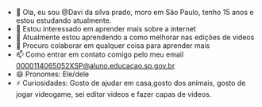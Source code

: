 - 👋 Ola, eu sou @Davi da silva prado, moro em São Paulo, tenho 15 anos e estou estudando atualmente.
- 👀 Estou interessado em aprender mais sobre a internet 
- 🌱 Atualmente estou aprendendo a como melhorar nas edições de videos
- 💞️ Procuro colaborar em qualquer coisa para aprender mais
- 📫 Como entrar em contato comigo pelo meu email 0000114065052XSP@aluno.educacao.sp.gov.br
- 😄 Pronomes: Ele/dele
- ⚡ Curiosidades: Gosto de ajudar em casa,gosto dos animais, gosto de jogar videogame, sei editar videos e fazer capas de videos.

<!---
Davidasilvaprado/Davidasilvaprado is a ✨ special ✨ repository because its `README.md` (this file) appears on your GitHub profile.
You can click the Preview link to take a look at your changes.
--->
